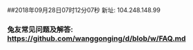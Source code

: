 ##2018年09月28日07时12分07秒 新址: 104.248.148.99
### 兔友常见问题及解答: https://github.com/wanggonging/d/blob/w/FAQ.md
